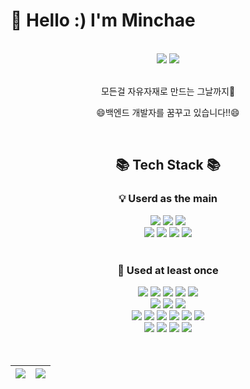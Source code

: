 # 🐣 Hello :) I'm Minchae	
<br>
<div align="center">
	  <img src="https://c.tenor.com/Qu46-3ANACUAAAAC/judy-hopps-driving.gif">
	<img src="[https://c.tenor.com/Qu46-3ANACUAAAAC/judy-hopps-driving.gif](https://i.pinimg.com/originals/97/51/ba/9751ba186c9ba05ae3e6cb1d0b431953.gif)">
  <br/>
  <br/>
  <p>모든걸 자유자재로 만드는 그날까지🚀</p>
  <p>😄백엔드 개발자를 꿈꾸고 있습니다!!😄</p>
  <br/>
<h2>📚 Tech Stack 📚</h2> 
<div>
<h3>💡 <b>Userd as the main</b></h3>
	<img src="https://img.shields.io/badge/Java-007396?style=flat&logo=Conda-Forge&logoColor=white" />
	<img src="https://img.shields.io/badge/Spring-6DB33F?style=flat&logo=Spring&logoColor=white" />
	<img src="https://img.shields.io/badge/Springboot-6DB33F?style=flat&logo=springboot&logoColor=white">
	<br>
	<img src="https://img.shields.io/badge/Mybatis-000000?style=flat&logo=Fluentd&logoColor=white" />
	<img src="https://img.shields.io/badge/MySQL-4479A1?style=flat&logo=MySQL&logoColor=white" />
	<img src="https://img.shields.io/badge/Apache Tomcat-F8DC75?style=flat&logo=apachetomcat&logoColor=white">
	<img src="https://img.shields.io/badge/Linux-FCC624?style=flat&logo=Linux&logoColor=white" />
</div>
<br/>
<div>
<h3>📖 <b>Used at least once</b></h3>
	<img src="https://img.shields.io/badge/HTML5-E34F26?style=flat&logo=html5&logoColor=white">
	<img src="https://img.shields.io/badge/CSS-1572B6?style=flat&logo=css3&logoColor=white">
	<img src="https://img.shields.io/badge/Javascript-F7DF1E?style=flat&logo=javascript&logoColor=black">
	<img src="https://img.shields.io/badge/Figma-%23F24E1E.svg?style=flat&logo=figma&logoColor=white">
	<img src="https://img.shields.io/badge/Bootstrap-7952B3?style=flat&logo=bootstrap&logoColor=white">
	<br>
	<img src="https://img.shields.io/badge/IntelliJIDEA-000000.svg?style==flat&logo=intellij-idea&logoColor=white">
	<img src="https://img.shields.io/badge/Eclipse%20IDE-2C2255?style=flat&logo=EclipseIDE&logoColor=white" />
	<img src="https://img.shields.io/badge/Visual%20Studio%20Code-007ACC?style=flat&logo=VisualStudioCode&logoColor=white" />
	<br>
	<img src="https://img.shields.io/badge/Gradle-02303A?style=flat&logo=gradle&logoColor=white">
	<img src="https://img.shields.io/badge/Jquery-0769AD?style=flat&logo=jquery&logoColor=white">
	<img src="https://img.shields.io/badge/Thymeleaf-%23005C0F.svg?style=flat&logo=Thymeleaf&logoColor=white">
	<img src="https://img.shields.io/badge/JWT-black?style=flat&logo=JSON%20web%20tokens">
	<img src="https://img.shields.io/badge/MongoDB-47A248?style=fflat&logo=MongoDB&logoColor=white">
	<img src="https://img.shields.io/badge/MariaDB-003545?style=flat&logo=mariaDB&logoColor=white">
	<br>
	<img src="https://img.shields.io/badge/Slack-4A154B?style=flat&logo=slack&logoColor=white">
	<img src="https://img.shields.io/badge/Google%20Drive-4285F4?style=flat&logo=googledrive&logoColor=white">
	<img src="https://img.shields.io/badge/GitHub-181717?style=flat&logo=GitHub&logoColor=white" />
	<img src="https://img.shields.io/badge/Git-F05032?style=flat&logo=git&logoColor=white">
</div>	
<br/>
<br/>
<div>
<table>
    <thead>
      <tr>
        <th>
            <a href="https://github.com/anuraghazra/github-readme-stats">
<img align="center" src="https://github-readme-stats.vercel.app/api?username=Minchae128&show_icons=true&count_private=true&hide_border=true&rank_icon=github&custom_title=Minchae's&nbsp;github&nbsp;👀" />
          </a>
        </th>
        <th>
          <a href="https://github.com/anuraghazra/github-readme-stats">
          <img align="center"src="https://github-readme-stats.vercel.app/api/top-langs/?username=Minchae128&langs_count=6&layout=compact&hide_border=true&theme=graywhite&custom_title=My&nbsp;Language&nbsp;⌨️" />
          </a>
        </th>
      </tr>
    </thead>
  </table>
</div>
</div>	
	
	
	
<!--
**Minchae128/Minchae128** is a ✨ _special_ ✨ repository because its `README.md` (this file) appears on your GitHub profile.

Here are some ideas to get you started:

- 🔭 I’m currently working on ...
- 🌱 I’m currently learning ...
- 👯 I’m looking to collaborate on ...
- 🤔 I’m looking for help with ...
- 💬 Ask me about ...
- 📫 How to reach me: ...
- 😄 Pronouns: ...
- ⚡ Fun fact: ...
-->
